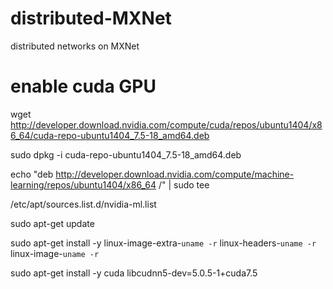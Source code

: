 # distributed-MXNet
distributed networks on MXNet

# enable cuda GPU
wget http://developer.download.nvidia.com/compute/cuda/repos/ubuntu1404/x86_64/cuda-repo-ubuntu1404_7.5-18_amd64.deb

sudo dpkg -i cuda-repo-ubuntu1404_7.5-18_amd64.deb

echo "deb http://developer.download.nvidia.com/compute/machine-learning/repos/ubuntu1404/x86_64 /" | sudo tee 

/etc/apt/sources.list.d/nvidia-ml.list

sudo apt-get update

sudo apt-get install -y linux-image-extra-`uname -r` linux-headers-`uname -r` linux-image-`uname -r`

sudo apt-get install -y cuda libcudnn5-dev=5.0.5-1+cuda7.5
